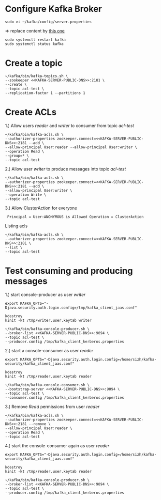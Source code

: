 # Configure Kafka Broker
```
sudo vi ~/kafka/config/server.properties  
```
=> replace content by [this one](./server.properties)

```
sudo systemctl restart kafka  
sudo systemctl status kafka  
```
# Create a topic
```
~/kafka/bin/kafka-topics.sh \
--zookeeper <<KAFKA-SERVER-PUBLIC-DNS>>:2181 \
--create \
--topic acl-test \
--replication-factor 1 --partitions 1
```
# Create ACLs

1.) Allow users _reader_ and _writer_ to consumer from topic _acl-test_
```
~/kafka/bin/kafka-acls.sh \
--authorizer-properties zookeeper.connect=<<KAFKA-SERVER-PUBLIC-DNS>>:2181 --add \
--allow-principal User:reader --allow-principal User:writer \
--operation Read \
--group=* \
--topic acl-test
```
2.) Allow user _writer_ to produce messages into topic _acl-test_
```
~/kafka/bin/kafka-acls.sh \
--authorizer-properties zookeeper.connect=<<KAFKA-SERVER-PUBLIC-DNS>>:2181 --add \
--allow-principal User:writer \
--operation Write \
--topic acl-test
```
3.) Allow ClusterAction for everyone
```
 Principal = User:ANONYMOUS is Allowed Operation = ClusterAction
```

Listing acls
```
~/kafka/bin/kafka-acls.sh \
--authorizer-properties zookeeper.connect=<<KAFKA-SERVER-PUBLIC-DNS>>:2181 \
--list \
--topic acl-test
```
# Test consuming and producing messages
1.) start console-producer as user _writer_
```
export KAFKA_OPTS="-Djava.security.auth.login.config=/tmp/kafka_client_jaas.conf"

kdestroy
kinit -kt /tmp/writer.user.keytab writer

~/kafka/bin/kafka-console-producer.sh \
--broker-list <<KAFKA-SERVER-PUBLIC-DNS>>:9094 \
--topic acl-test \
--producer.config /tmp/kafka_client_kerberos.properties
```
2.) start a console-consumer as user _reader_
```
export KAFKA_OPTS="-Djava.security.auth.login.config=/home/sizh/kafka-security/kafka_client_jaas.conf"
    
kdestroy
kinit -kt /tmp/reader.user.keytab reader

~/kafka/bin/kafka-console-consumer.sh \
--bootstrap-server <<KAFKA-SERVER-PUBLIC-DNS>>:9094 \
--topic acl-test \
--consumer.config /tmp/kafka_client_kerberos.properties
```
3.) Remove _Read_ permissions from user _reader_
```
~/kafka/bin/kafka-acls.sh \
--authorizer-properties zookeeper.connect=<<KAFKA-SERVER-PUBLIC-DNS>>:2181 --remove \
--allow-principal User:reader \
--operation Read \
--topic acl-test
```
4.) start the console-consumer again as user _reader_
```
export KAFKA_OPTS="-Djava.security.auth.login.config=/home/sizh/kafka-security/kafka_client_jaas.conf"

kdestroy
kinit -kt /tmp/reader.user.keytab reader

~/kafka/bin/kafka-console-producer.sh \
--broker-list <<KAFKA-SERVER-PUBLIC-DNS>>:9094 \
--topic acl-test \
--producer.config /tmp/kafka_client_kerberos.properties
```
